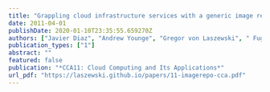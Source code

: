 ```yaml
---
title: "Grappling cloud infrastructure services with a generic image repository"
date: 2011-04-01
publishDate: 2020-01-10T23:35:55.659270Z
authors: ["Javier Diaz", "Andrew Younge", "Gregor von Laszewski", " FugangWang", "Geoffrey C. Fox"]
publication_types: ["1"]
abstract: ""
featured: false
publication: "*CCA11: Cloud Computing and Its Applications*"
url_pdf: "https://laszewski.github.io/papers/11-imagerepo-cca.pdf"
---
```


